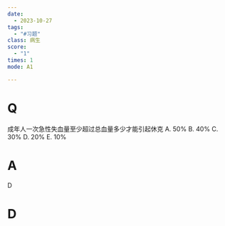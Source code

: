 ```yaml
---
date:
  - 2023-10-27
tags:
  - "#习题"
class: 病生
score:
  - "1"
times: 1
mode: A1

---
```



# Q
成年人一次急性失血量至少超过总血量多少才能引起休克
A. 50%
B. 40%
C. 30%
D. 20%
E. 10%


# A
D





# D